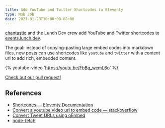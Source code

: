 ```yaml
---
title: Add YouTube and Twitter Shortcodes to Eleventy
type: Mob Job
date: 2021-01-20T10:00:00-08:00
---
```


[chantastic](https://twitter.com/home) and the Lunch Dev crew add YouTube and Twitter shortcodes to [events.lunch.dev](https://events.lunch.dev).

The goal: instead of copying-pasting large embed codes into markdown files, new posts can use shortcodes like `youtube` and `twitter` with a content url to add rich, embedded content.

{% youtube-video 'https://youtu.be/FbBq_wcmL6o' %}

[Check out our pull request!](https://github.com/LunchDevCommunity/community-calendar/pull/39)

## References

- [Shortcodes — Eleventy Documentation](https://www.11ty.dev/docs/shortcodes/)
- [Convert a youtube video url to embed code — stackoverflow](https://stackoverflow.com/a/21607897)
- [Convert Tweet URLs using oEmbed](https://developer.twitter.com/en/docs/twitter-for-websites/embedded-tweets/overview)
- [node-fetch](https://github.com/node-fetch/node-fetch)
